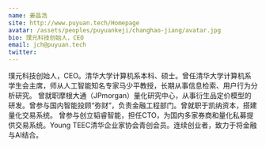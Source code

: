 ```yaml
---
name: 姜昌浩
site: http://www.puyuan.tech/Homepage
avatar: /assets/peoples/puyuankeji/changhao-jiang/avatar.jpg
bio: 璞元科技创始人，CEO
email: jch@puyuan.tech
twitter: 
---
```

璞元科技创始人，CEO。清华大学计算机系本科、硕士。曾任清华大学计算机系学生会主席，师从人工智能知名专家马少平教授，长期从事信息检索、用户行为分析研究。
曾就职摩根大通（JPmorgan）量化研究中心，从事衍生品定价模型的研发。曾参与国内智能投顾“弥财”，负责金融工程部门。曾就职于凯纳资本，搭建量化交易系统。
曾参与创立韬睿智能，担任CTO，为国内多家券商和量化私募提供交易系统。Young TEEC清华企业家协会青创会员。连续创业者，致力于将金融与AI结合。
